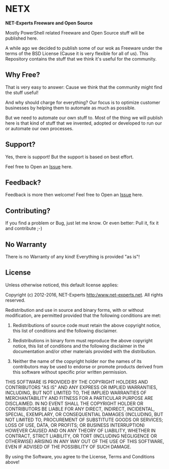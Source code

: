# NETX
**NET-Experts Freeware and Open Source**

Mostly PowerShell related Freeware and Open Source stuff will be published here.

A while ago we decided to publish some of our wok as Freeware under the terms of the BSD License (Cause it is very flexible for all of us).
This Repository contains the stuff that we think it's useful for the community.

## Why Free?
That is very easy to answer: Cause we think that the community might find the stuff useful!

And why should charge for everything? Our focus is to optimize customer businesses by helping them to automate as much as possible.

But we need to automate our own stuff to. Most of the thing we will publish here is that kind of stuff that we invented, adopted or developed to run our or automate our own processes.

## Support?
Yes, there is support! But the support is based on best effort.

Feel free to Open an [Issue](https://github.com/jhochwald/NETX/issues) here.

## Feedback?
Feedback is more then welcome! Feel free to Open an [Issue](https://github.com/jhochwald/NETX/issues) here.

## Contributing?
If you find a problem or Bug, just let me know. Or even better: Pull it, fix it and contribute ;-)

## No Warranty
There is no Warranty of any kind! Everything is provided "as is"!

## License
Unless otherwise noticed, this default license applies:

Copyright (c) 2012-2016, NET-Experts <http:/www.net-experts.net>.
All rights reserved.

Redistribution and use in source and binary forms, with or without modification,
are permitted provided that the following conditions are met:

1. Redistributions of source code must retain the above copyright notice, this list of
   conditions and the following disclaimer.

2. Redistributions in binary form must reproduce the above copyright notice,
   this list of conditions and the following disclaimer in the documentation and/or
   other materials provided with the distribution.

3. Neither the name of the copyright holder nor the names of its contributors may
   be used to endorse or promote products derived from this software without
   specific prior written permission.

THIS SOFTWARE IS PROVIDED BY THE COPYRIGHT HOLDERS AND CONTRIBUTORS "AS IS" AND ANY EXPRESS OR
IMPLIED WARRANTIES, INCLUDING, BUT NOT LIMITED TO, THE IMPLIED WARRANTIES OF MERCHANTABILITY
AND FITNESS FOR A PARTICULAR PURPOSE ARE DISCLAIMED. IN NO EVENT SHALL THE COPYRIGHT HOLDER OR
CONTRIBUTORS BE LIABLE FOR ANY DIRECT, INDIRECT, INCIDENTAL, SPECIAL, EXEMPLARY, OR
CONSEQUENTIAL DAMAGES (INCLUDING, BUT NOT LIMITED TO, PROCUREMENT OF SUBSTITUTE GOODS OR
SERVICES; LOSS OF USE, DATA, OR PROFITS; OR BUSINESS INTERRUPTION) HOWEVER CAUSED AND ON ANY
THEORY OF LIABILITY, WHETHER IN CONTRACT, STRICT LIABILITY, OR TORT (INCLUDING NEGLIGENCE OR
OTHERWISE) ARISING IN ANY WAY OUT OF THE USE OF THIS SOFTWARE, EVEN IF ADVISED OF THE
POSSIBILITY OF SUCH DAMAGE.

By using the Software, you agree to the License, Terms and Conditions above!
